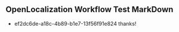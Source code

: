 ## OpenLocalization Workflow Test MarkDown
* ef2dc6de-a18c-4b89-b1e7-13f56f91e824 thanks!

<!--HONumber=Jul16_HO4-->



